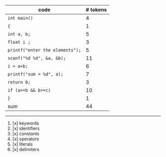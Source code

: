 | code                            | # tokens |
| ------------------------------- | -------- |
| `int main()`                    | 4        |
| `{`                             | 1        |
| `int a, b;`                     | 5        |
| `float i ;`                     | 3        |
| `printf("enter the elements");` | 5        |
| `scanf("%d %d", &a, &b);`       | 11       |
| `i = a+b;`                      | 6        |
| `printf("sum = %d", a);`        | 7        |
| `return 0;`                     | 3        |
| `if (a>=b && b>=c)`             | 10       |
| `}`                             | 1        |
| sum                             | 44       |



---

1. [x] keywords
2. [x] identifiers
3. [x] constants
4. [x] operators
5. [x] literals
6. [x] delimiters
